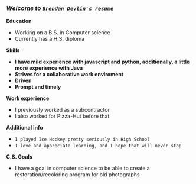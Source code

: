 ### _Welcome to `Brendan Devlin's resume`_

**Education**
- Working on a B.S. in Computer science
- Currently has a H.S. diploma


**Skills**
- **I have mild experience with javascript and python, additionally, a little more experience with Java**
- **Strives for a collaborative work enviroment**
- **Driven**
- **Prompt and timely**

**Work experience**
- I previously worked as a subcontractor
- I also worked for Pizza-Hut before that

**Additional Info**
- `I played Ice Hockey pretty seriously in High School`
- `I love and appreciate learning, and I hope that will never stop`

**C.S. Goals**
- I have a goal in computer science to be able to create a restoration/recoloring program for old photographs
